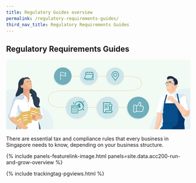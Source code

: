 ```yaml
---
title: Regulatory Guides overview
permalink: /regulatory-requirements-guides/
third_nav_title: Regulatory Requirements Guides
---
```


## Regulatory Requirements Guides

<img src="/images/grow/regulatory%20guides/regulatoryguides_overview.png" aria-hidden=true>

There are essential tax and compliance rules that every business in Singapore needs to know, depending on your business structure.

{% include panels-featurelink-image.html panels=site.data.acc200-run-and-grow-overview %}

<script src="/jquery/jquery.min.js"></script>
<script src="/jquery/bp-menu-new-tab.js"></script>
{% include trackingtag-pgviews.html %}